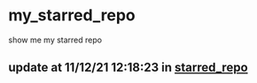 # my_starred_repo
show me my starred repo

update at 11/12/21 12:18:23 in [starred_repo](./index.html)
---

